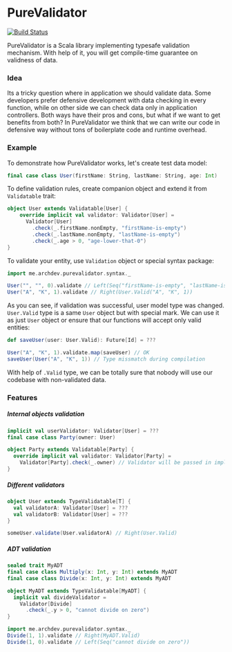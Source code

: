# PureValidator
[![Build Status](https://travis-ci.org/ArchDev/purevalidator.svg?branch=master)](https://travis-ci.org/ArchDev/purevalidator)

PureValidator is a Scala library implementing typesafe validation mechanism.
With help of it, you will get compile-time guarantee on validness of data.

### Idea
Its a tricky question where in application we should validate data. Some developers prefer defensive development with data checking in every function, while on other side we can check data only in application controllers. Both ways have their pros and cons, but what if we want to get benefits from both? In PureValidator we think that we can write our code in defensive way without tons of boilerplate code and runtime overhead. 

### Example
To demonstrate how PureValidator works, let's create test data model:
```scala
final case class User(firstName: String, lastName: String, age: Int)
```

To define validation rules, create companion object and extend it from `Validatable` trait:
```scala
object User extends Validatable[User] {
    override implicit val validator: Validator[User] =
      Validator[User]
        .check(_.firstName.nonEmpty, "firstName-is-empty")
        .check(_.lastName.nonEmpty, "lastName-is-empty")
        .check(_.age > 0, "age-lower-that-0")      
}
```

To validate your entity, use `Validation` object or special syntax package:
```scala
import me.archdev.purevalidator.syntax._

User("", "", 0).validate // Left(Seq("firstName-is-empty", "lastName-is-empty", "age-lower-that-0"))
User("A", "K", 1).validate // Right(User.Valid("A", "K", 1))
```

As you can see, if validation was successful, user model type was changed. `User.Valid` type is a same `User` object but with special mark. We can use it as just `User` object or ensure that our functions will accept only valid entities:

```scala
def saveUser(user: User.Valid): Future[Id] = ???

User("A", "K", 1).validate.map(saveUser) // OK
saveUser(User("A", "K", 1)) // Type missmatch during compilation
```

With help of `.Valid` type, we can be totally sure that nobody will use our codebase with non-validated data.
 
### Features
 
##### Internal objects validation
```scala
implicit val userValidator: Validator[User] = ???
final case class Party(owner: User)

object Party extends Validatable[Party] {
  override implicit val validator: Validator[Party] =
    Validator[Party].check(_.owner) // Validator will be passed in implicit scope
}
```

##### Different validators
```scala
object User extends TypeValidatable[T] {
  val validatorA: Validator[User] = ???
  val validatorB: Validator[User] = ???
}

someUser.validate(User.validatorA) // Right(User.Valid)
```

##### ADT validation
```scala
sealed trait MyADT
final case class Multiply(x: Int, y: Int) extends MyADT
final case class Divide(x: Int, y: Int) extends MyADT

object MyADT extends TypeValidatable[MyADT] {
  implicit val divideValidator =
    Validator[Divide]
      .check(_.y > 0, "cannot divide on zero")
}

import me.archdev.purevalidator.syntax._
Divide(1, 1).validate // Right(MyADT.Valid)
Divide(1, 0).validate // Left(Seq("cannot divide on zero"))
```